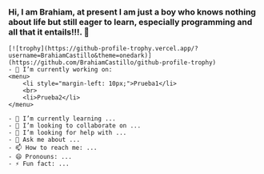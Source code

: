 ### Hi, I am Brahiam, at present I am just a boy who knows nothing about life but still eager to learn, especially programming and all that it entails!!!. 👋

<html>
<body>
    
    [![trophy](https://github-profile-trophy.vercel.app/?username=BrahiamCastillo&theme=onedark)](https://github.com/BrahiamCastillo/github-profile-trophy)
    - 🔭 I’m currently working on:
    <menu>
        <li style="margin-left: 10px;">Prueba1</li>
        <br>
        <li>Prueba2</li>
    </menu>
    
    - 🌱 I’m currently learning ...
    - 👯 I’m looking to collaborate on ...
    - 🤔 I’m looking for help with ...
    - 💬 Ask me about ...
    - 📫 How to reach me: ...
    - 😄 Pronouns: ...
    - ⚡ Fun fact: ...

</body>
</html>
